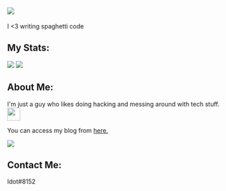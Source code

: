 <h1><img src="https://readme-typing-svg.herokuapp.com?lines=Hello+there+stranger+%F0%9F%91%8B"></h1>
<p>I <3 writing spaghetti code<p>
<h2>My Stats:</h2>
<img src="https://github-readme-stats.vercel.app/api?username=1do7&theme=synthwave&show_icons=true">
<img src="https://github-readme-stats.vercel.app/api/top-langs/?username=1do7&layout=compact&theme=synthwave">
<h2>About Me:</h2>
<p>I'm just a guy who likes doing hacking and messing around with tech stuff.<img src="https://c.tenor.com/mLd_uzMGKREAAAAi/gemoroi-picardia.gif", width="30"></p>
<p>You can access my blog from <a href="http://1do7.github.io/">here.</a></p>

<img src="https://c.tenor.com/G465PtI9pbYAAAAM/critical-ops-we-do-a-little-trolling.gif">
<h2>Contact Me:</h2>
<p>Idot#8152</p>
